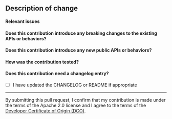 ## Description of change
<!-- Thank you for submitting a pull request!-->
<!-- Please describe your contribution here. What and why? -->
<!-- Please ensure your commit messages follow these [guidelines](https://chris.beams.io/posts/git-commit/). -->

#### Relevant issues
<!-- Please add issue numbers. -->
<!-- Please also link them to this PR. -->

#### Does this contribution introduce any breaking changes to the existing APIs or behaviors?
<!-- Please explain why this was necessary. -->

#### Does this contribution introduce any new public APIs or behaviors?
<!-- Please describe them and explain what scenarios they target.  -->

#### How was the contribution tested?
<!-- Please describe how this contribution was tested. -->

#### Does this contribution need a changelog entry?
- [ ] I have updated the CHANGELOG or README if appropriate

---

By submitting this pull request, I confirm that my contribution is made under the terms of the Apache 2.0 license and I agree to the terms of the [Developer Certificate of Origin (DCO)](https://developercertificate.org/).